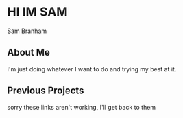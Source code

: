 # HI IM SAM
Sam Branham
## About Me
I'm just doing whatever I want to do and trying my best at it.

## Previous Projects
sorry these links aren't working, I'll get back to them
<!--
**00H00W/00H00W** is a ✨ _special_ ✨ repository because its `README.md` (this file) appears on your GitHub profile.

Here are some ideas to get you started:

- 🔭 I’m currently working on ...
- 🌱 I’m currently learning ...
- 👯 I’m looking to collaborate on ...
- 🤔 I’m looking for help with ...
- 💬 Ask me about ...
- 📫 How to reach me: ...
- 😄 Pronouns: ...
- ⚡ Fun fact: ...
-->
